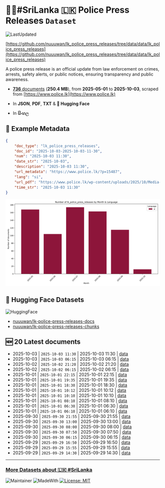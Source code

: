 # 👮‍♂️#SriLanka 🇱🇰 Police Press Releases `Dataset`

![LastUpdated](https://img.shields.io/badge/last_updated-2025--10--06_22:22:59-green)

[https://github.com/nuuuwan/lk_police_press_releases/tree/data/data/lk_police_press_releases](https://github.com/nuuuwan/lk_police_press_releases/tree/data/data/lk_police_press_releases)

A police press release is an official update from law enforcement on crimes, arrests, safety alerts, or public notices, ensuring transparency and public awareness.

- [**736** documents](https://github.com/nuuuwan/lk_police_press_releases/tree/data/data/lk_police_press_releases) (**250.4 MB**), from **2025-05-01** to **2025-10-03**, scraped from [https://www.police.lk](https://www.police.lk)

- In **JSON**, **PDF**, **TXT** & **🤗 Hugging Face**

- In **සිංහල**

## 📝 Example Metadata

```json
{
    "doc_type": "lk_police_press_releases",
    "doc_id": "2025-10-03-2025-10-03-11-30",
    "num": "2025-10-03 11:30",
    "date_str": "2025-10-03",
    "description": "2025-10-03 11:30",
    "url_metadata": "https://www.police.lk/?p=15487",
    "lang": "si",
    "url_pdf": "https://www.police.lk/wp-content/uploads/2025/10/Media-on-2025.10.03-at-1130.pdf",
    "time_str": "2025-10-03 11:30"
}
```

![Chart](https://raw.githubusercontent.com/nuuuwan/lk_police_press_releases/refs/heads/data/data/lk_police_press_releases/docs_by_month_and_lang.png)

## 🤗 Hugging Face Datasets

![HuggingFace](https://img.shields.io/badge/-HuggingFace-FDEE21?style=for-the-badge&logo=HuggingFace)

- [nuuuwan/lk-police-press-releases-docs](https://huggingface.co/datasets/nuuuwan/lk-police-press-releases-docs)
- [nuuuwan/lk-police-press-releases-chunks](https://huggingface.co/datasets/nuuuwan/lk-police-press-releases-chunks)

## 🆕 20 Latest documents

- 2025-10-03 | `2025-10-03 11:30` | 2025-10-03 11:30 | [data](https://github.com/nuuuwan/lk_police_press_releases/tree/data/data/lk_police_press_releases/2020s/2025/2025-10-03-2025-10-03-11-30)
- 2025-10-03 | `2025-10-03 06:15` | 2025-10-03 06:15 | [data](https://github.com/nuuuwan/lk_police_press_releases/tree/data/data/lk_police_press_releases/2020s/2025/2025-10-03-2025-10-03-06-15)
- 2025-10-02 | `2025-10-02 21:20` | 2025-10-02 21:20 | [data](https://github.com/nuuuwan/lk_police_press_releases/tree/data/data/lk_police_press_releases/2020s/2025/2025-10-02-2025-10-02-21-20)
- 2025-10-02 | `2025-10-02 06:15` | 2025-10-02 06:15 | [data](https://github.com/nuuuwan/lk_police_press_releases/tree/data/data/lk_police_press_releases/2020s/2025/2025-10-02-2025-10-02-06-15)
- 2025-10-01 | `2025-10-01 22:15` | 2025-10-01 22:15 | [data](https://github.com/nuuuwan/lk_police_press_releases/tree/data/data/lk_police_press_releases/2020s/2025/2025-10-01-2025-10-01-22-15)
- 2025-10-01 | `2025-10-01 19:35` | 2025-10-01 19:35 | [data](https://github.com/nuuuwan/lk_police_press_releases/tree/data/data/lk_police_press_releases/2020s/2025/2025-10-01-2025-10-01-19-35)
- 2025-10-01 | `2025-10-01 18:30` | 2025-10-01 18:30 | [data](https://github.com/nuuuwan/lk_police_press_releases/tree/data/data/lk_police_press_releases/2020s/2025/2025-10-01-2025-10-01-18-30)
- 2025-10-01 | `2025-10-01 10:12` | 2025-10-01 10:12 | [data](https://github.com/nuuuwan/lk_police_press_releases/tree/data/data/lk_police_press_releases/2020s/2025/2025-10-01-2025-10-01-10-12)
- 2025-10-01 | `2025-10-01 10:10` | 2025-10-01 10:10 | [data](https://github.com/nuuuwan/lk_police_press_releases/tree/data/data/lk_police_press_releases/2020s/2025/2025-10-01-2025-10-01-10-10)
- 2025-10-01 | `2025-10-01 08:10` | 2025-10-01 08:10 | [data](https://github.com/nuuuwan/lk_police_press_releases/tree/data/data/lk_police_press_releases/2020s/2025/2025-10-01-2025-10-01-08-10)
- 2025-10-01 | `2025-10-01 06:30` | 2025-10-01 06:30 | [data](https://github.com/nuuuwan/lk_police_press_releases/tree/data/data/lk_police_press_releases/2020s/2025/2025-10-01-2025-10-01-06-30)
- 2025-10-01 | `2025-10-01 06:10` | 2025-10-01 06:10 | [data](https://github.com/nuuuwan/lk_police_press_releases/tree/data/data/lk_police_press_releases/2020s/2025/2025-10-01-2025-10-01-06-10)
- 2025-09-30 | `2025-09-30 21:55` | 2025-09-30 21:55 | [data](https://github.com/nuuuwan/lk_police_press_releases/tree/data/data/lk_police_press_releases/2020s/2025/2025-09-30-2025-09-30-21-55)
- 2025-09-30 | `2025-09-30 13:00` | 2025-09-30 13:00 | [data](https://github.com/nuuuwan/lk_police_press_releases/tree/data/data/lk_police_press_releases/2020s/2025/2025-09-30-2025-09-30-13-00)
- 2025-09-30 | `2025-09-30 08:00` | 2025-09-30 08:00 | [data](https://github.com/nuuuwan/lk_police_press_releases/tree/data/data/lk_police_press_releases/2020s/2025/2025-09-30-2025-09-30-08-00)
- 2025-09-30 | `2025-09-30 07:50` | 2025-09-30 07:50 | [data](https://github.com/nuuuwan/lk_police_press_releases/tree/data/data/lk_police_press_releases/2020s/2025/2025-09-30-2025-09-30-07-50)
- 2025-09-30 | `2025-09-30 06:15` | 2025-09-30 06:15 | [data](https://github.com/nuuuwan/lk_police_press_releases/tree/data/data/lk_police_press_releases/2020s/2025/2025-09-30-2025-09-30-06-15)
- 2025-09-29 | `2025-09-29 16:50` | 2025-09-29 16:50 | [data](https://github.com/nuuuwan/lk_police_press_releases/tree/data/data/lk_police_press_releases/2020s/2025/2025-09-29-2025-09-29-16-50)
- 2025-09-29 | `2025-09-29 15:55` | 2025-09-29 15:55 | [data](https://github.com/nuuuwan/lk_police_press_releases/tree/data/data/lk_police_press_releases/2020s/2025/2025-09-29-2025-09-29-15-55)
- 2025-09-29 | `2025-09-29 14:30` | 2025-09-29 14:30 | [data](https://github.com/nuuuwan/lk_police_press_releases/tree/data/data/lk_police_press_releases/2020s/2025/2025-09-29-2025-09-29-14-30)

---

### [More Datasets about 🇱🇰 #SriLanka](https://github.com/nuuuwan/lk_datasets)

![Maintainer](https://img.shields.io/badge/maintainer-nuuuwan-red)
![MadeWith](https://img.shields.io/badge/made_with-python-blue)
[![License: MIT](https://img.shields.io/badge/License-MIT-yellow.svg)](https://opensource.org/licenses/MIT)
